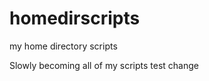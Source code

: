 homedirscripts
==============

my home directory scripts

Slowly becoming all of my scripts
test change
